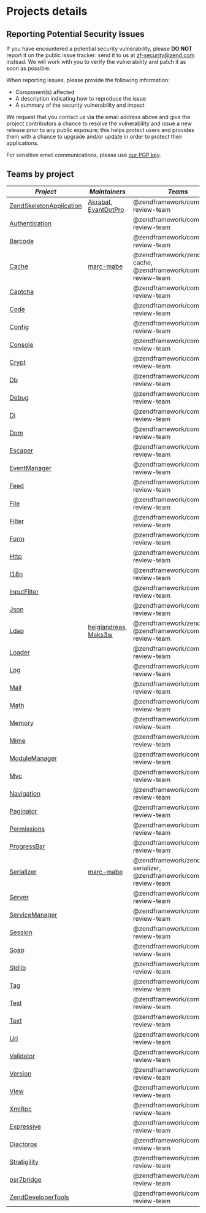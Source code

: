 # Projects details

## Reporting Potential Security Issues

If you have encountered a potential security vulnerability, please **DO NOT** report it on the public
issue tracker: send it to us at [zf-security@zend.com](mailto:zf-security@zend.com) instead.
We will work with you to verify the vulnerability and patch it as soon as possible.

When reporting issues, please provide the following information:

- Component(s) affected
- A description indicating how to reproduce the issue
- A summary of the security vulnerability and impact

We request that you contact us via the email address above and give the project
contributors a chance to resolve the vulnerability and issue a new release prior
to any public exposure; this helps protect users and provides them with a chance
to upgrade and/or update in order to protect their applications.

For sensitive email communications, please use [our PGP key](http://framework.zend.com/zf-security-pgp-key.asc).

## Teams by project

| *Project*       | *Maintainers*  | *Teams* |
| --------------- | -------------- | ------- |
[ZendSkeletonApplication](https://github.com/zendframework/ZendSkeletonApplication) | [Akrabat](https://github.com/akrabat), [EvantDotPro](https://github.com/EvanDotPro) | @zendframework/community-review-team |
[Authentication](https://github.com/zendframework/zend-authentication) | | @zendframework/community-review-team |
[Barcode](https://github.com/zendframework/zend-barcode) | | @zendframework/community-review-team |
[Cache](https://github.com/zendframework/zend-cache) | [marc-mabe](https://github.com/marc-mabe) | @zendframework/zend-cache, @zendframework/community-review-team |
[Captcha](https://github.com/zendframework/zend-captcha) | | @zendframework/community-review-team |
[Code](https://github.com/zendframework/zend-code) | | @zendframework/community-review-team |
[Config](https://github.com/zendframework/zend-config) | | @zendframework/community-review-team |
[Console](https://github.com/zendframework/zend-console) | | @zendframework/community-review-team |
[Crypt](https://github.com/zendframework/zend-crypt) | | @zendframework/community-review-team |
[Db](https://github.com/zendframework/zend-db) | | @zendframework/community-review-team |
[Debug](https://github.com/zendframework/zend-debug) | | @zendframework/community-review-team |
[Di](https://github.com/zendframework/zend-di) | | @zendframework/community-review-team |
[Dom](https://github.com/zendframework/zend-dom) | | @zendframework/community-review-team |
[Escaper](https://github.com/zendframework/zend-escaper) | | @zendframework/community-review-team |
[EventManager](https://github.com/zendframework/zend-eventmanager) | | @zendframework/community-review-team |
[Feed](https://github.com/zendframework/zend-feed) | | @zendframework/community-review-team |
[File](https://github.com/zendframework/zend-file) | | @zendframework/community-review-team |
[Filter](https://github.com/zendframework/zend-filter) | | @zendframework/community-review-team |
[Form](https://github.com/zendframework/zend-form) | | @zendframework/community-review-team |
[Http](https://github.com/zendframework/zend-http) | | @zendframework/community-review-team |
[I18n](https://github.com/zendframework/zend-I18n) | | @zendframework/community-review-team |
[InputFilter](https://github.com/zendframework/zend-inputfilter) | | @zendframework/community-review-team |
[Json](https://github.com/zendframework/zend-json) | | @zendframework/community-review-team |
[Ldap](https://github.com/zendframework/zend-ldap) | [heiglandreas](https://github.com/heiglandreas), [Maks3w](https://github.com/Maks3w) | @zendframework/zend-ldap, @zendframework/community-review-team |
[Loader](https://github.com/zendframework/zend-loader) | | @zendframework/community-review-team |
[Log](https://github.com/zendframework/zend-log) | | @zendframework/community-review-team |
[Mail](https://github.com/zendframework/zend-mail) | | @zendframework/community-review-team |
[Math](https://github.com/zendframework/zend-match) | | @zendframework/community-review-team |
[Memory](https://github.com/zendframework/zend-memory) | | @zendframework/community-review-team |
[Mime](https://github.com/zendframework/zend-mime) | | @zendframework/community-review-team |
[ModuleManager](https://github.com/zendframework/zend-modulemanager) | | @zendframework/community-review-team |
[Mvc](https://github.com/zendframework/zend-mvc) | | @zendframework/community-review-team |
[Navigation](https://github.com/zendframework/zend-navigator) | | @zendframework/community-review-team |
[Paginator](https://github.com/zendframework/zend-paginator) | | @zendframework/community-review-team |
[Permissions](https://github.com/zendframework/zend-permissions) | | @zendframework/community-review-team |
[ProgressBar](https://github.com/zendframework/zend-progressbar) | | @zendframework/community-review-team |
[Serializer](https://github.com/zendframework/zend-serializer) | [marc-mabe](https://github.com/marc-mabe) | @zendframework/zend-serializer, @zendframework/community-review-team |
[Server](https://github.com/zendframework/zend-server) | | @zendframework/community-review-team |
[ServiceManager](https://github.com/zendframework/zend-servicemanager) | | @zendframework/community-review-team |
[Session](https://github.com/zendframework/zend-session) | | @zendframework/community-review-team |
[Soap](https://github.com/zendframework/zend-soap) | | @zendframework/community-review-team |
[Stdlib](https://github.com/zendframework/zend-stdlib) | | @zendframework/community-review-team |
[Tag](https://github.com/zendframework/zend-tag) | | @zendframework/community-review-team |
[Test](https://github.com/zendframework/zend-test) | | @zendframework/community-review-team |
[Text](https://github.com/zendframework/zend-text) | | @zendframework/community-review-team |
[Uri](https://github.com/zendframework/zend-uri) | | @zendframework/community-review-team |
[Validator](https://github.com/zendframework/zend-validator) | | @zendframework/community-review-team |
[Version](https://github.com/zendframework/zend-version) | | @zendframework/community-review-team |
[View](https://github.com/zendframework/zend-view) | | @zendframework/community-review-team |
[XmlRpc](https://github.com/zendframework/zend-xmlrpc) | | @zendframework/community-review-team |
[Expressive](https://github.com/zendframework/zend-expressive) | | @zendframework/community-review-team |
[Diactoros](https://github.com/zendframework/zend-diactoros) | | @zendframework/community-review-team |
[Stratigility](https://github.com/zendframework/zend-stratigility) | | @zendframework/community-review-team |
[psr7bridge](https://github.com/zendframework/zend-psr7bridge) | | @zendframework/community-review-team |
[ZendDeveloperTools](https://github.com/zendframework/ZendDeveloperTools) | | @zendframework/community-review-team |
